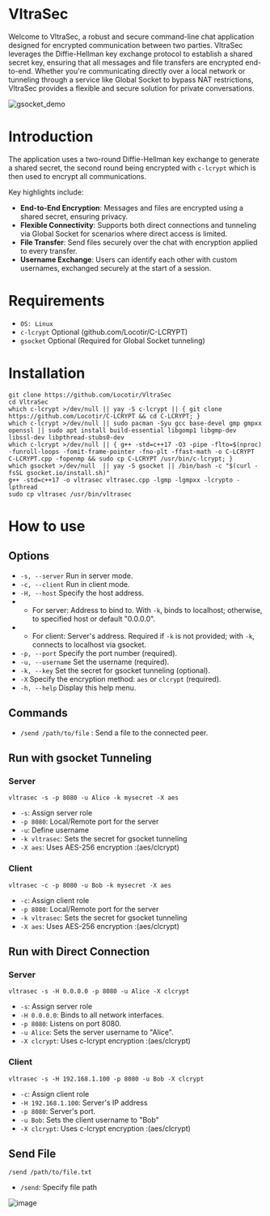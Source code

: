 # VltraSec
Welcome to VltraSec, a robust and secure command-line chat application designed for encrypted communication between two parties. VltraSec leverages the Diffie-Hellman key exchange protocol to establish a shared secret key, ensuring that all messages and file transfers are encrypted end-to-end. Whether you're communicating directly over a local network or tunneling through a service like Global Socket to bypass NAT restrictions, VltraSec provides a flexible and secure solution for private conversations.

![gsocket_demo](https://github.com/user-attachments/assets/19313c87-238c-4419-b48d-bd74642c6383)

# Introduction
The application uses a two-round Diffie-Hellman key exchange to generate a shared secret, the second round being encrypted with ```c-lcrypt``` which is then used to encrypt all communications. 

Key highlights include:
- **End-to-End Encryption**: Messages and files are encrypted using a shared secret, ensuring privacy.
- **Flexible Connectivity**: Supports both direct connections and tunneling via Global Socket for scenarios where direct access is limited.
- **File Transfer**: Send files securely over the chat with encryption applied to every transfer.
- **Username Exchange**: Users can identify each other with custom usernames, exchanged securely at the start of a session.

# Requirements
- ```OS: Linux```
- ```c-lcrypt``` Optional (github.com/Locotir/C-LCRYPT)
- ```gsocket``` Optional (Required for Global Socket tunneling)

# Installation
```
git clone https://github.com/Locotir/VltraSec
cd VltraSec
which c-lcrypt >/dev/null || yay -S c-lcrypt || { git clone https://github.com/Locotir/C-LCRYPT && cd C-LCRYPT; }
which c-lcrypt >/dev/null || sudo pacman -Syu gcc base-devel gmp gmpxx openssl || sudo apt install build-essential libgomp1 libgmp-dev libssl-dev libpthread-stubs0-dev
which c-lcrypt >/dev/null || { g++ -std=c++17 -O3 -pipe -flto=$(nproc) -funroll-loops -fomit-frame-pointer -fno-plt -ffast-math -o C-LCRYPT C-LCRYPT.cpp -fopenmp && sudo cp C-LCRYPT /usr/bin/c-lcrypt; }
which gsocket >/dev/null  || yay -S gsocket || /bin/bash -c "$(curl -fsSL gsocket.io/install.sh)"
g++ -std=c++17 -o vltrasec vltrasec.cpp -lgmp -lgmpxx -lcrypto -lpthread
sudo cp vltrasec /usr/bin/vltrasec
```

# How to use
## Options
  - `-s, --server`        Run in server mode.
  - `-c, --client`        Run in client mode.
  - `-H, --host`          Specify the host address.
  - - For server: Address to bind to. With `-k`, binds to localhost; otherwise, to specified host or default "0.0.0.0".
  - - For client: Server's address. Required if `-k` is not provided; with `-k`, connects to localhost via gsocket.
  - `-p, --port`          Specify the port number (required).
  - `-u, --username`      Set the username (required).
  - `-k, --key`           Set the secret for gsocket tunneling (optional).
  - `-X`                  Specify the encryption method: `aes` or `clcrypt` (required).
  - `-h, --help`          Display this help menu.

## Commands
  - `/send /path/to/file` : Send a file to the connected peer.

## Run with gsocket Tunneling
### Server
```vltrasec -s -p 8080 -u Alice -k mysecret -X aes```
- ```-s```: Assign server role
- ```-p 8080```: Local/Remote port for the server
- ```-u```: Define username
- ```-k vltrasec```: Sets the secret for gsocket tunneling
- ```-X aes```: Uses AES-256 encryption :(aes/clcrypt)

### Client
```vltrasec -c -p 8080 -u Bob -k mysecret -X aes```
- ```-c```: Assign client role
- ```-p 8080```: Local/Remote port for the server
- ```-k vltrasec```: Sets the secret for gsocket tunneling
- ```-X aes```: Uses AES-256 encryption :(aes/clcrypt)

## Run with Direct Connection
### Server
```vltrasec -s -H 0.0.0.0 -p 8080 -u Alice -X clcrypt```
- ```-s```: Assign server role
- ```-H 0.0.0.0```: Binds to all network interfaces.
- ```-p 8080```: Listens on port 8080.
- ```-u Alice```: Sets the server username to "Alice".
- ```-X clcrypt```: Uses c-lcrypt encryption :(aes/clcrypt)

### Client
```vltrasec -s -H 192.168.1.100 -p 8080 -u Bob -X clcrypt```
- ```-c```: Assign client role
- ```-H 192.168.1.100```: Server's IP address
- ```-p 8080```: Server's port.
- ```-u Bob```: Sets the client username to "Bob" 
- ```-X clcrypt```: Uses c-lcrypt encryption :(aes/clcrypt)

## Send File
```/send /path/to/file.txt```

- ```/send```: Specify file path

![image](https://github.com/user-attachments/assets/c3fc87f3-a92b-4ad2-a1e9-7e5a55aa9c42)